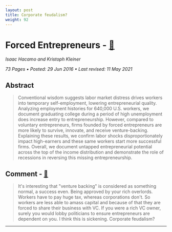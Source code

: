 ```yaml
---
layout: post
title: Corporate feudalism?
weight: 92
---
```


# Forced Entrepreneurs - [🔗](https://papers.ssrn.com/sol3/papers.cfm?abstract_id=2801637)

_Isaac Hacamo and Kristoph Kleiner_

_73 Pages • Posted: 29 Jun 2016 • Last revised: 11 May 2021_

## Abstract

> Conventional wisdom suggests labor market distress drives workers into temporary self-employment, lowering entrepreneurial quality. Analyzing employment histories for 640,000 U.S. workers, we document graduating college during a period of high unemployment does increase entry to entrepreneurship. However, compared to voluntary entrepreneurs, firms founded by forced entrepreneurs are more likely to survive, innovate, and receive venture-backing. Explaining these results, we confirm labor shocks disproportionately impact high-earners and these same workers start more successful firms. Overall, we document untapped entrepreneurial potential across the top of the income distribution and demonstrate the role of recessions in reversing this missing entrepreneurship.

## Comment - [🔗](https://news.ycombinator.com/item?id=27195323)

> It's interesting that "venture backing" is considered as something normal, a success even. Being approved by your rich overlords. Workers have to pay huge tax, whereas corporations don't. So workers are less able to amass capital and because of that they are forced to share their business with VC. If you were a rich VC owner, surely you would lobby politicians to ensure entrepreneurs are dependent on you. I think this is sickening. Corporate feudalism?

---
